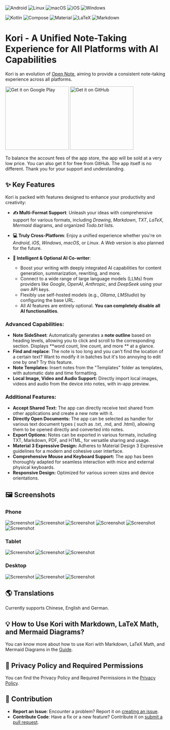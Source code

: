 ![Android](https://img.shields.io/badge/Android-3DDC84?logo=android&logoColor=white)
![Linux](https://img.shields.io/badge/Linux-FCC624?logo=linux&logoColor=black)
![macOS](https://img.shields.io/badge/macOS-000000?logo=apple&logoColor=F0F0F0)
![iOS](https://img.shields.io/badge/iOS-000000?&logo=apple&logoColor=white)
![Windows](https://custom-icon-badges.demolab.com/badge/Windows-0078D6?logo=windows11&logoColor=white)

![Kotlin](https://img.shields.io/badge/kotlin-%237F52FF.svg?style=for-the-badge&logo=kotlin&logoColor=white)
![Compose](https://img.shields.io/static/v1?style=for-the-badge&message=Jetpack+Compose&color=4285F4&logo=Jetpack+Compose&logoColor=FFFFFF&label=)
![Material](https://custom-icon-badges.demolab.com/badge/material%20you-lightblue?style=for-the-badge&logoColor=333&logo=material-you)
![LaTeX](https://img.shields.io/badge/latex-%23008080.svg?style=for-the-badge&logo=latex&logoColor=white)
![Markdown](https://img.shields.io/badge/markdown-%23000000.svg?style=for-the-badge&logo=markdown&logoColor=white)

# Kori - A Unified Note-Taking Experience for All Platforms with AI Capabilities

Kori is an evolution of [Open Note](https://github.com/YangDai2003/OpenNote-Compose), aiming to
provide a consistent note-taking experience across all platforms.

[<img alt="Get it on Google Play" src="screenshots/google_play.png" width="200px">](https://play.google.com/store/apps/details?id=org.yangdai.kori&pcampaignid=web_share)
[<img alt="Get it on GitHub" src="screenshots/github.png" width="200px">](https://github.com/YangDai2003/Kori/releases)

To balance the account fees of the app store, the app will be sold at a very low price. You can also
get it for free from GitHub. The app itself is no different. Thank you for your support and understanding.

## ✨ Key Features

Kori is packed with features designed to enhance your productivity and creativity:

* **✍️ Multi-Format Support**: Unleash your ideas with comprehensive support for various formats,
  including _Drawing_, _Markdown_, _TXT_, _LaTeX_, _Mermaid_ diagrams, and organized _Todo.txt_
  lists.

* **💻 Truly Cross-Platform**: Enjoy a unified experience whether you're on _Android_, _iOS_,
  _Windows_, _macOS_, or _Linux_. A _Web_ version is also planned for the future.

* **🤖 Intelligent & Optional AI Co-writer**:
    * Boost your writing with deeply integrated AI capabilities for content generation,
      summarization, rewriting, and more.
    * Connect to a wide range of large language models (LLMs) from providers like _Google_,
      _OpenAI_, _Anthropic_, and _DeepSeek_ using your own API keys.
    * Flexibly use self-hosted models (e.g., _Ollama_, _LMStudio_) by configuring the base URL.
    * All AI features are entirely optional. **You can completely disable all AI functionalities**.

### Advanced Capabilities:

- **Note SideSheet**: Automatically generates a **note outline** based on heading levels, allowing
  you to click and scroll to the corresponding section. Displays **word count, line count, and more
  ** at a glance.
- **Find and replace**: The note is too long and you can't find the location of a certain text? Want
  to modify it in batches but it's too annoying to edit one by one? Try this feature.
- **Note Templates:** Insert notes from the "Templates" folder as templates, with automatic date and
  time formatting.
- **Local Image, Video and Audio Support:** Directly import local images, videos and audio from the
  device into notes, with in-app preview.

### Additional Features:

- **Accept Shared Text:** The app can directly receive text shared from other applications and
  create a new note with it.
- **Directly Open Documents:** The app can be selected as handler for various text document types (
  such as .txt, .md, and .html), allowing them to be opened directly and converted into notes.
- **Export Options:** Notes can be exported in various formats, including TXT, Markdown, PDF, and
  HTML, for versatile sharing and usage.
- **Material 3 Expressive Design:** Adheres to Material Design 3 Expressive guidelines for a modern
  and cohesive user interface.
- **Comprehensive Mouse and Keyboard Support:** The app has been thoroughly adapted for seamless
  interaction with mice and external physical keyboards.
- **Responsive Design:** Optimized for various screen sizes and device orientations.

## 🖼️ Screenshots

### Phone

![Screenshot](screenshots/phone_1.png)
![Screenshot](screenshots/phone_2.png)
![Screenshot](screenshots/phone_3.png)
![Screenshot](screenshots/widget_1.png)
![Screenshot](screenshots/widget_2.png)
![Screenshot](screenshots/widget_3.png)

### Tablet

![Screenshot](screenshots/tablet_1.png)
![Screenshot](screenshots/tablet_2.png)
![Screenshot](screenshots/tablet_3.png)

### Desktop

![Screenshot](screenshots/desktop_1.png)
![Screenshot](screenshots/desktop_2.png)
![Screenshot](screenshots/desktop_3.png)

## 🌎 Translations

Currently supports Chinese, English and German.

## 💡 How to Use Kori with Markdown, LaTeX Math, and Mermaid Diagrams?

You can know more about how to use Kori with Markdown, LaTeX Math, and Mermaid Diagrams in
the [Guide](Guide.md).

## 🔐 Privacy Policy and Required Permissions

You can find the Privacy Policy and Required Permissions in the [Privacy Policy](PRIVACY_POLICY.md).

## 🎈 Contribution

* **Report an Issue**: Encounter a problem? Report it
  on [creating an issue](https://github.com/YangDai2003/Kori/issues).
* **Contribute Code**: Have a fix or a new feature? Contribute it
  on [submit a pull request](https://github.com/YangDai2003/Kori/pulls).